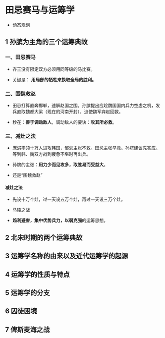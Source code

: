 # 田忌赛马与运筹学 
>
- 动态规划
>
## 1 孙膑为主角的三个运筹典故
>
### 一、田忌赛马
>
- 齐王没有限定双方必须用同等级的马比赛。
>
- 关键是： **用局部的牺牲来换取全局的胜利。**
>
### 二、围魏救赵
>
- 田忌打算直奔邯郸，速解赵国之围。孙膑提出应趁魏国国内兵力空虚之机，发兵直取魏都大梁（现在的河南开封），迫使魏军弃赵回救。
>
- 秒在：**善于调动敌人**，调动敌人的要诀：**攻其所必救**。
>
### 三、减灶之法
>
- 庞涓率领十万人进攻韩国，邹忌主张不救。田忌主张早救。孙膑建议先答应。等到韩、魏双方战到疲惫不堪时再出兵。
>
- 孙膑的主张：**用力少而见攻多，取胜易而受益大**。
>
- 还是“围魏救赵” 
>
#### 减灶之法
>
- 先设十万个灶，过一天设五万个灶，再过一天设三万个灶。
>
- 马陵之战
>
- **趋利避害，集中优势兵力，以弱克强**的运筹思想。
>
## 2 北宋时期的两个运筹典故
>
## 3 运筹学名称的由来以及近代运筹学的起源
>
## 4 运筹学的性质与特点
>
## 5 运筹学的分支
>
## 6 囚徒困境
>
## 7 俾斯麦海之战
>
